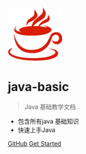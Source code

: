 ![logo](_media/java.png)

# java-basic

> Java 基础教学文档 .

* 包含所有java 基础知识
* 快速上手Java 

[GitHub](https://github.com/JordanHank/java-basic/)
[Get Started](#java-basic)